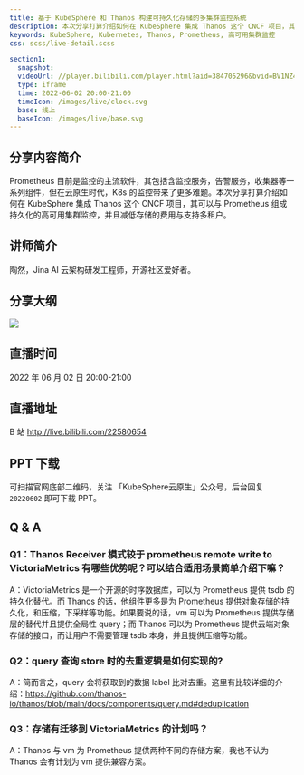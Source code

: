 ```yaml
---
title: 基于 KubeSphere 和 Thanos 构建可持久化存储的多集群监控系统
description: 本次分享打算介绍如何在 KubeSphere 集成 Thanos 这个 CNCF 项目，其可以与 Prometheus 组成持久化的高可用集群监控，并且减低存储的费用与支持多租户。
keywords: KubeSphere, Kubernetes, Thanos, Prometheus, 高可用集群监控
css: scss/live-detail.scss

section1:
  snapshot: 
  videoUrl: //player.bilibili.com/player.html?aid=384705296&bvid=BV1NZ4y1t7fH&cid=736504662&page=1&high_quality=1
  type: iframe
  time: 2022-06-02 20:00-21:00
  timeIcon: /images/live/clock.svg
  base: 线上
  baseIcon: /images/live/base.svg
---
```

## 分享内容简介

Prometheus 目前是监控的主流软件，其包括含监控服务，告警服务，收集器等一系列组件，但在云原生时代，K8s 的监控带来了更多难题。本次分享打算介绍如何在 KubeSphere 集成 Thanos 这个 CNCF 项目，其可以与 Prometheus 组成持久化的高可用集群监控，并且减低存储的费用与支持多租户。

## 讲师简介

陶然，Jina AI 云架构研发工程师，开源社区爱好者。

## 分享大纲

![](https://pek3b.qingstor.com/kubesphere-community/images/jinaai0602-live.png)

## 直播时间

2022 年 06 月 02 日 20:00-21:00

## 直播地址

B 站  http://live.bilibili.com/22580654

## PPT 下载

可扫描官网底部二维码，关注 「KubeSphere云原生」公众号，后台回复 `20220602` 即可下载 PPT。

## Q & A

### Q1：Thanos Receiver 模式较于 prometheus remote write to VictoriaMetrics 有哪些优势呢？可以结合适用场景简单介绍下嘛？

A：VictoriaMetrics 是一个开源的时序数据库，可以为 Prometheus 提供 tsdb 的持久化替代。而 Thanos 的话，他组件更多是为 Prometheus 提供对象存储的持久化，和压缩，下采样等功能。如果要说的话，vm 可以为 Prometheus 提供存储层的替代并且提供全局性 query；而 Thanos 可以为 Prometheus 提供云端对象存储的接口，而让用户不需要管理 tsdb 本身，并且提供压缩等功能。

### Q2：query 查询 store 时的去重逻辑是如何实现的?

A：简而言之，query 会将获取到的数据 label 比对去重。这里有比较详细的介绍：https://github.com/thanos-io/thanos/blob/main/docs/components/query.md#deduplication

### Q3：存储有迁移到 VictoriaMetrics 的计划吗？

A：Thanos 与 vm 为 Prometheus 提供两种不同的存储方案，我也不认为 Thanos 会有计划为 vm 提供兼容方案。